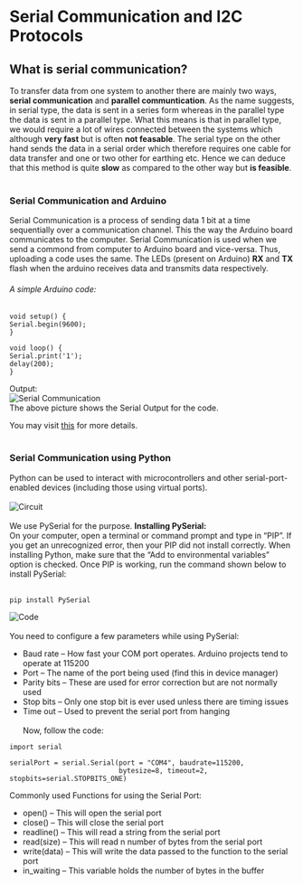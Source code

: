 # Serial Communication and I2C Protocols
## What is serial communication?
To transfer data from one system to another there are mainly two ways, **serial communication** and **parallel communtication**. As the name suggests, in serial type, the data is sent in a series form whereas in the parallel type the data is sent in a parallel type. What this means is that in parallel type, we would require a lot of wires connected between the systems which although **very fast** but is often **not feasable**. The serial type on the other hand sends the data in a serial order which therefore requires one cable for data transfer and one or two other for earthing etc. Hence we can deduce that this method is quite **slow** as compared to the other way but **is feasible**.<br><br>
### Serial Communication and Arduino
Serial Communication is a process of sending data 1 bit at a time sequentially over a communication channel. This the way the Arduino board communicates to the computer. Serial Communication is used when we send a commond from computer to Arduino board and vice-versa. Thus, uploading a code uses the same. The LEDs (present on Arduino) **RX** and **TX** flash when the arduino receives data and transmits data respectively.<br>
###### A simple Arduino code:
~~~
void setup() {
Serial.begin(9600);
}

void loop() {
Serial.print('1');
delay(200);
}
~~~
Output:<br>
![Serial Communication](https://cdn.instructables.com/FOO/XDSD/J7JMSYT1/FOOXDSDJ7JMSYT1.LARGE.jpg?auto=webp&frame=1&fit=bounds)<br>
The above picture shows the Serial Output for the code.<br>

You may visit 
[this](https://www.arduino.cc/reference/en/language/functions/communication/serial/)
for more details.<br><br>
### Serial Communication using Python
Python can be used to interact with microcontrollers and other serial-port-enabled devices (including those using virtual ports). <br><br>
![Circuit](https://maker.pro/storage/3ZalKvD/3ZalKvDI6JPuLpMCvWxz2oBSmXKVYf7QkYM8gOTB.jpeg)
<br><br>We use PySerial for the purpose. **Installing PySerial:**<br>
On your computer, open a terminal or command prompt and type in “PIP”. If you get an unrecognized error, then your PIP did not install correctly. When installing Python, make sure that the “Add to environmental variables” option is checked. Once PIP is working, run the command shown below to install PySerial:<br><br>
~~~
pip install PySerial
~~~
![Code](https://maker.pro/storage/GUHsXPu/GUHsXPuNUHsokHAOP5zJtPiLlj99w8WUhPWOuhu3.jpeg)<br><br>
You need to configure a few parameters while using PySerial:<br>
* Baud rate – How fast your COM port operates. Arduino projects tend to operate at 115200
* Port – The name of the port being used (find this in device manager)
* Parity bits – These are used for error correction but are not normally used
* Stop bits – Only one stop bit is ever used unless there are timing issues
* Time out – Used to prevent the serial port from hanging<br><br>
Now, follow the code:<br>
~~~
import serial

serialPort = serial.Serial(port = "COM4", baudrate=115200,
                           bytesize=8, timeout=2, stopbits=serial.STOPBITS_ONE)
~~~
Commonly used Functions for using the Serial Port:
* open() – This will open the serial port
* close() – This will close the serial port
* readline() – This will read a string from the serial port
* read(size) – This will read n number of bytes from the serial port
* write(data) – This will write the data passed to the function to the serial port
* in_waiting – This variable holds the number of bytes in the buffer<br><br>



